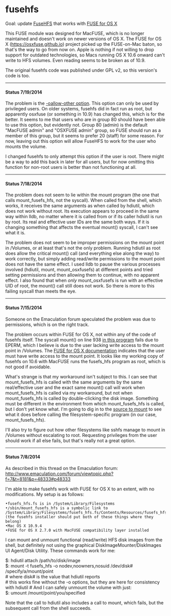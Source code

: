 fusehfs
=======

Goal: update [FuseHFS](http://namedfork.net/fusehfs) that works with [FUSE for OS X](https://osxfuse.github.io/)

This FUSE module was designed for MacFUSE, which is no longer maintained and doesn't work on newer versions of OS X. The FUSE for OS X (https://osxfuse.github.io) project picked up the FUSE-on-Mac baton, so that's the way to go from now on. Apple is nothing if not willing to drop support for outdated technologies, so Macs running OS X 10.6 onward can't write to HFS volumes. Even reading seems to be broken as of 10.9.

The original fusehfs code was published under GPL v2, so this version's code is too.

--------------------------------
#### Status 7/19/2014

The problem is the [-oallow-other option](https://code.google.com/p/macfuse/wiki/OPTIONS). This option can only be used by privileged users. On older systems, fusehfs did in fact run as root, but apparently osxfuse (or something in 10.9) has changed this, which is for the better. It seems to me that users who are in group 80 should have been able to use this option, but evidently not. Group 80 (admin) is the default "MacFUSE admin" and "OSXFUSE admin" group, so FUSE should run as a member of this group, but it seems to prefer 20 (staff) for some reason. For now, leaving out this option will allow FuseHFS to work for the user who mounts the volume. 

I changed fusehfs to only attempt this option if the user is root. There might be a way to add this back in later for all users, but for now omitting this function for non-root users is better than not functioning at all.

--------------------------------
#### Status 7/18/2014


The problem does not seem to lie within the mount program (the one that calls mount\_fusefs\_hfs, not the syscall). When called from the shell, which works, it receives the same arguments as when called by hdiutil, which does not work without root. Its execution appears to proceed in the same way within lldb, no matter where it is called from or if its caller hdiutil is run by root. Its real and effective user IDs are the same both ways. If it is changing something that affects the eventual mount() syscall, I can't see what it is.

The problem does not seem to be improper permissions on the mount point in /Volumes, or at least that's not the only problem. Running hdiutil as root does allow the critical mount() call (and everything else along the way) to work correctly, but simply adding read/write permissions to the mount point does not have the same effect. I used lldb to pause the various processes involved (hdiutil, mount, mount\_osxfusefs) at different points and tried setting permissions and then allowing them to continue, with no apparent effect. I also found that when *only* mount\_osxfusefs is run with an effective UID of root, the mount() call still does not work. So there is more to this failing syscall than meets the eye.

--------------------------------
#### Status 7/15/2014


Someone on the Emaculation forum speculated the problem was due to permissions, which is on the right track.

The problem occurs within FUSE for OS X, not within any of the code of fusehfs itself. The syscall mount() on line 938 [in this program](https://github.com/osxfuse/kext/blob/4a279b94df767db3fa0e2513155b9369ea7e3e90/mount/mount_osxfusefs.c) fails due to EPERM, which I believe is due to the user lacking write access to the mount point in /Volumes. The [FUSE for OS X documentation](https://github.com/osxfuse/fuse/blob/fuse-2.7/README) indicates that the user must have write access to the mount point. It looks like my working copy of fusehfs on 10.6 with MacFUSE runs the fusefs_hfs program as root, which is not good if avoidable.

What's strange is that my workaround isn't subject to this. I can see that mount\_fusefs\_hfs is called with the same arguments by the same real/effective user and the exact same mount() call will work when mount_fusefs_hfs is called via my workaround, but not when mount\_fusefs\_hfs is called by double-clicking the disk image. Something must be different in the environment from which mount\_fusefs\_hfs is called, but I don't yet know what. I'm going to dig in to the [source to mount](https://opensource.apple.com/source/diskdev_cmds/diskdev_cmds-572.1.1/mount.tproj/mount.c) to see what it does before calling the filesystem-specific program (in our case, mount\_fusefs\_hfs).

I'll also try to figure out how other filesystems like sshfs manage to mount in /Volumes without escalating to root. Requesting privileges from the user should work if all else fails, but that's really not a great option.

--------------------------------
#### Status 7/8/2014


As described in this thread on the Emaculation forum: http://www.emaculation.com/forum/viewtopic.php?f=7&t=8181&p=48333#p48333

I'm able to make fusehfs work with FUSE for OS X to an extent, with no modifications. My setup is as follows:

    •fusefs_hfs.fs is in /System/Library/Filesystems
    •/sbin/mount_fusefs_hfs is a symbolic link to /System/Library/Filesystems/fusefs_hfs.fs/Contents/Resources/fusefs_hfs
    (the fusehfs installer should put both of these things where they belong)
    •Mac OS X 10.9.4
    •FUSE for OS X 2.7.0 with MacFUSE compatibility layer installed

I can mount and unmount functional (read/write) HFS disk images from the shell, but definitely not using the graphical DiskImageMounter/DiskImages UI Agent/Disk Utility. These commands work for me:

$: hdiutil attach /path/to/disk/image  
$: mount -t fusefs_hfs -o nodev,noowners,nosuid /dev/disk# /specify/a/mount/point  
\# where disk# is the value that hdiutil reports  
\# this works fine without the -o options, but they are here for consistency with hdiutil
\# And I can safely unmount the volume with just:  
$: umount /mount/point/you/specified  

Note that the call to hdiutil also includes a call to mount, which fails, but the subsequent call from the shell succeeds.